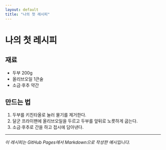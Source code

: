 ```yaml
---
layout: default
title: "나의 첫 레시피"
---
```


# 나의 첫 레시피

## 재료
- 두부 200g  
- 올리브오일 1큰술  
- 소금·후추 약간  

## 만드는 법
1. 두부를 키친타올로 눌러 물기를 제거한다.  
2. 달군 프라이팬에 올리브오일을 두르고 두부를 앞뒤로 노릇하게 굽는다.  
3. 소금·후추로 간을 하고 접시에 담아낸다.  

---
*이 레시피는 GitHub Pages에서 Markdown으로 작성한 예시입니다.*
